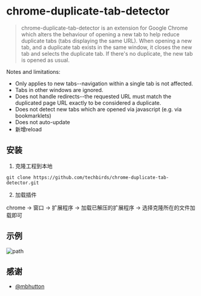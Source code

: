 # chrome-duplicate-tab-detector

> chrome-duplicate-tab-detector is an extension for Google Chrome which alters the behaviour of opening a new tab to help reduce duplicate tabs (tabs displaying the same URL).
> When opening a new tab, and a duplicate tab exists in the same window, it closes the new tab and selects the duplicate tab. If there's no duplicate, the new tab is opened as usual.

Notes and limitations:
 * Only applies to new tabs--navigation within a single tab is not affected.
 * Tabs in other windows are ignored.
 * Does not handle redirects--the requested URL must match the duplicated page URL exactly to be considered a duplicate.
 * Does not detect new tabs which are opened via javascript (e.g. via bookmarklets)
 * Does not auto-update
 * 新增reload


 ## 安装

 1. 克隆工程到本地
 
 ```
 git clone https://github.com/techbirds/chrome-duplicate-tab-detector.git
 ```

 2. 加载插件

 chrome -> 窗口 -> 扩展程序 -> 加载已解压的扩展程序 -> 选择克隆所在的文件加载即可
 
 ## 示例
 
 ![path](http://g.recordit.co/NwhnpTnVZd.gif)

## 感谢

* [@mbhutton](https://github.com/mbhutton/chrome-duplicate-tab-detector)
